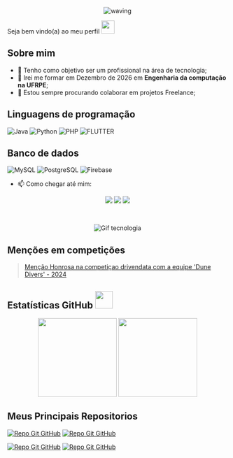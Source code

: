<div align="center">

![waving](https://capsule-render.vercel.app/api?type=waving&height=200&text=Erick%20Jonathan&fontAlign=50&fontAlignY=40&color=0:2e2e2e,100:3cb371F&animation=twinkling&fontColor=1e74ff)

</div>
  
Seja bem vindo(a) ao meu perfil <img src="https://c.tenor.com/Wx9IEmZZXSoAAAAi/hi.gif" width=30>


## Sobre mim

- 🎯 Tenho como objetivo ser um profissional na área de tecnologia;
- 🌱 Irei me formar em Dezembro de 2026 em **Engenharia da computação na UFRPE**;
- 👯 Estou sempre procurando colaborar em projetos Freelance;

## Linguagens de programação
![Java](https://img.shields.io/badge/java-%23ED8B00.svg?style=for-the-badge&logo=openjdk&logoColor=white)
![Python](https://img.shields.io/badge/python-3670A0?style=for-the-badge&logo=python&logoColor=ffdd54)
![PHP](https://img.shields.io/badge/php-FFF?style=for-the-badge&logo=php&logoColor=4F5B93)
![FLUTTER](https://img.shields.io/badge/flutter-gray?style=for-the-badge&logo=flutter&logoColor=blue)

## Banco de dados
![MySQL](https://img.shields.io/badge/MySQL-000?style=for-the-badge&logo=mysql&logoColor=015F8B)
![PostgreSQL](https://img.shields.io/badge/PostgreSQL-000?style=for-the-badge&logo=PostgreSQL&logoColor==015F8B)
![Firebase](https://img.shields.io/badge/firebase-000?style=for-the-badge&logo=firebase&logoColor==015F8B)



- 📫 Como chegar até mim: 

<div align="center">

  <a href="https://github.com/erickjonatthan" target="_blank"><img src="https://img.shields.io/badge/Github-1e74ff?style=for-the-badge&logo=github&logoColor=white"></a>
  <a href="https://instagram.com/erickjonatthan"><img src="https://img.shields.io/badge/-Instagram-1e74ff?style=for-the-badge&logo=instagram&logoColor=white"></a>
  <a href="https://www.linkedin.com/in/ericksantos"><img src="https://img.shields.io/badge/-LinkedIn-1e74ff?style=for-the-badge&logo=linkedin&logoColor=white"></a> 
  
</div> 

<br />

<div align="center">

![Gif tecnologia](https://blog.vindi.com.br/wp-content/uploads/2018/02/qual-futuro-do-pagamento.gif)

</div>

## Menções em competições

> [Menção Honrosa na competiçao drivendata com a equipe 'Dune Divers' - 2024](https://www.drivendata.org/competitions/256/)

## Estatísticas GitHub <img src="https://github.githubassets.com/images/mona-loading-dark.gif" height=40>

<div align="center">

  <img src="https://github-readme-stats.vercel.app/api?username=erickjonatthan&bg_color=2e2e2e&title_color=d0cccc&text_color=1e74ff&icon_color=1e74ff&border_color=d0cccc" height="180em"/>
  <img src="https://github-readme-stats.vercel.app/api/top-langs/?username=erickjonatthan&hide=jupyter%20notebook&layout=compact&langs_count=7&bg_color=2e2e2e&title_color=d0cccc&text_color=1e74ff&icon_color=1e74ff&border_color=d0cccc" height="180em"/>

</div>

## Meus Principais Repositorios

[![Repo Git GitHub](https://github-readme-stats.vercel.app/api/pin/?username=Erickjonatthan&repo=PaleBlueDot-DuneDivers&bg_color=000&border_color=30A3DC&show_icons=true&icon_color=30A3DC&title_color=1E74FF&text_color=FFF)](https://github.com/Erickjonatthan/PaleBlueDot-DuneDivers)
[![Repo Git GitHub](https://github-readme-stats.vercel.app/api/pin/?username=Erickjonatthan&repo=lembrete_remedio_server&bg_color=000&border_color=30A3DC&show_icons=true&icon_color=30A3DC&title_color=1E74FF&text_color=FFF)](https://github.com/Erickjonatthan/lembrete_remedio_server)

[![Repo Git GitHub](https://github-readme-stats.vercel.app/api/pin/?username=Erickjonatthan&repo=certification_nlw&bg_color=000&border_color=30A3DC&show_icons=true&icon_color=30A3DC&title_color=1E74FF&text_color=FFF)](https://github.com/Erickjonatthan/certification_nlw)
[![Repo Git GitHub](https://github-readme-stats.vercel.app/api/pin/?username=Erickjonatthan&repo=Werewolf-Mystery&bg_color=000&border_color=30A3DC&show_icons=true&icon_color=30A3DC&title_color=1E74FF&text_color=FFF)](https://github.com/Erickjonatthan/Werewolf-Mystery)

